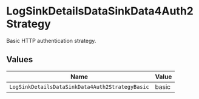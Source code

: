 # LogSinkDetailsDataSinkData4Auth2Strategy

Basic HTTP authentication strategy.


## Values

| Name                                            | Value                                           |
| ----------------------------------------------- | ----------------------------------------------- |
| `LogSinkDetailsDataSinkData4Auth2StrategyBasic` | basic                                           |